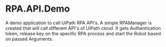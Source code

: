 # RPA.API.Demo
A demo application to call UiPath RPA API's.
A simple RPAManager is created that will call different API's of UiPath cloud. It gets Authentication token, release key on
the specific RPA process and start the Robot based on passed Arguments.

